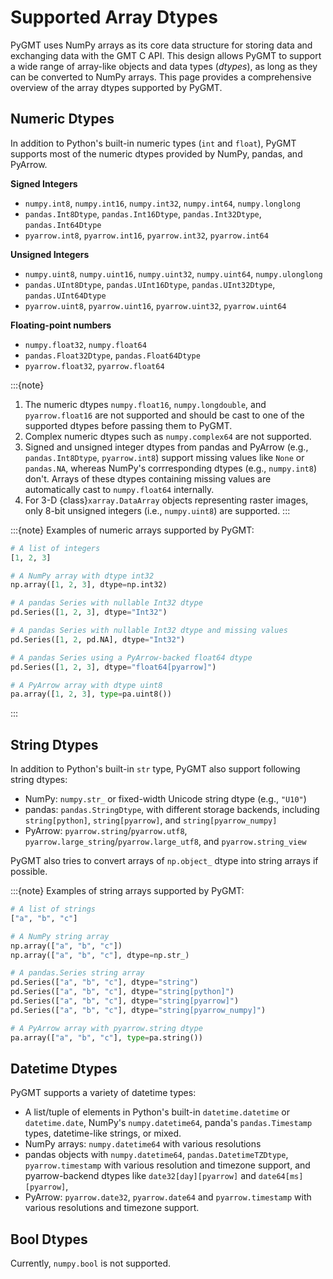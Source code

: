 # Supported Array Dtypes

PyGMT uses NumPy arrays as its core data structure for storing data and exchanging data
with the GMT C API. This design allows PyGMT to support a wide range of array-like
objects and data types (*dtypes*), as long as they can be converted to NumPy arrays.
This page provides a comprehensive overview of the array dtypes supported by PyGMT.

## Numeric Dtypes

In addition to Python's built-in numeric types (`int` and `float`), PyGMT supports most
of the numeric dtypes provided by NumPy, pandas, and PyArrow.

**Signed Integers**

- `numpy.int8`, `numpy.int16`, `numpy.int32`, `numpy.int64`, `numpy.longlong`
- `pandas.Int8Dtype`, `pandas.Int16Dtype`, `pandas.Int32Dtype`, `pandas.Int64Dtype`
- `pyarrow.int8`, `pyarrow.int16`, `pyarrow.int32`, `pyarrow.int64`

**Unsigned Integers**

- `numpy.uint8`, `numpy.uint16`, `numpy.uint32`, `numpy.uint64`, `numpy.ulonglong`
- `pandas.UInt8Dtype`, `pandas.UInt16Dtype`, `pandas.UInt32Dtype`, `pandas.UInt64Dtype`
- `pyarrow.uint8`, `pyarrow.uint16`, `pyarrow.uint32`, `pyarrow.uint64`

**Floating-point numbers**

- `numpy.float32`, `numpy.float64`
- `pandas.Float32Dtype`, `pandas.Float64Dtype`
- `pyarrow.float32`, `pyarrow.float64`

:::{note}
1. The numeric dtypes `numpy.float16`, `numpy.longdouble`, and `pyarrow.float16` are not
   supported and should be cast to one of the supported dtypes before passing them to
   PyGMT.
2. Complex numeric dtypes such as `numpy.complex64` are not supported.
3. Signed and unsigned integer dtypes from pandas and PyArrow (e.g., `pandas.Int8Dtype`,
   `pyarrow.int8`) support missing values like `None` or `pandas.NA`, whereas NumPy's
   corrresponding dtypes (e.g., `numpy.int8`) don't. Arrays of these dtypes containing
   missing values are automatically cast to `numpy.float64` internally.
4. For 3-D {class}`xarray.DataArray` objects representing raster images, only 8-bit
   unsigned integers (i.e., `numpy.uint8`) are supported.
:::

:::{note}
Examples of numeric arrays supported by PyGMT:

```python
# A list of integers
[1, 2, 3]

# A NumPy array with dtype int32
np.array([1, 2, 3], dtype=np.int32)

# A pandas Series with nullable Int32 dtype
pd.Series([1, 2, 3], dtype="Int32")

# A pandas Series with nullable Int32 dtype and missing values
pd.Series([1, 2, pd.NA], dtype="Int32")

# A pandas Series using a PyArrow-backed float64 dtype
pd.Series([1, 2, 3], dtype="float64[pyarrow]")

# A PyArrow array with dtype uint8
pa.array([1, 2, 3], type=pa.uint8())
```
:::

## String Dtypes

In addition to Python's built-in `str` type, PyGMT also support following string dtypes:

- NumPy: `numpy.str_` or fixed-width Unicode string dtype (e.g., ``"U10"``)
- pandas: `pandas.StringDtype`, with different storage backends, including
  `string[python]`, `string[pyarrow]`, and `string[pyarrow_numpy]`
- PyArrow: `pyarrow.string`/`pyarrow.utf8`, `pyarrow.large_string`/`pyarrow.large_utf8`,
  and `pyarrow.string_view`

PyGMT also tries to convert arrays of `np.object_` dtype into string arrays if possible.

:::{note}
Examples of string arrays supported by PyGMT:

```python
# A list of strings
["a", "b", "c"]

# A NumPy string array
np.array(["a", "b", "c"])
np.array(["a", "b", "c"], dtype=np.str_)

# A pandas.Series string array
pd.Series(["a", "b", "c"], dtype="string")
pd.Series(["a", "b", "c"], dtype="string[python]")
pd.Series(["a", "b", "c"], dtype="string[pyarrow]")
pd.Series(["a", "b", "c"], dtype="string[pyarrow_numpy]")

# A PyArrow array with pyarrow.string dtype
pa.array(["a", "b", "c"], type=pa.string())
```

## Datetime Dtypes

PyGMT supports a variety of datetime types:

- A list/tuple of elements in Python's built-in `datetime.datetime` or `datetime.date`,
  NumPy's `numpy.datetime64`, panda's `pandas.Timestamp` types, datetime-like strings,
  or mixed.
- NumPy arrays: `numpy.datetime64` with various resolutions
- pandas objects with `numpy.datetime64`, `pandas.DatetimeTZDtype`,
  `pyarrow.timestamp` with various resolution and timezone support, and
  pyarrow-backend dtypes like `date32[day][pyarrow]` and `date64[ms][pyarrow]`,
- PyArrow: `pyarrow.date32`, `pyarrow.date64` and `pyarrow.timestamp` with various
  resolutions and timezone support.

<!-- Internally GMT stores datetimes as intergers, so not all resolutions are supported. Need to explain it in details. -->

## Bool Dtypes

Currently, `numpy.bool` is not supported.
